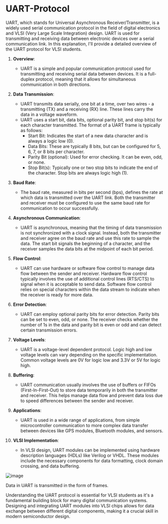 # UART-Protocol

UART, which stands for Universal Asynchronous Receiver/Transmitter, is a widely used serial communication protocol in the field of digital electronics and VLSI (Very Large Scale Integration) design. UART is used for transmitting and receiving data between electronic devices over a serial communication link. In this explanation, I'll provide a detailed overview of the UART protocol for VLSI students.

1. **Overview**:
   - UART is a simple and popular communication protocol used for transmitting and receiving serial data between devices. It is a full-duplex protocol, meaning that it allows for simultaneous communication in both directions.

2. **Data Transmission**:
   - UART transmits data serially, one bit at a time, over two wires - a transmitting (TX) and a receiving (RX) line. These lines carry the data in a voltage waveform.
   - UART uses a start bit, data bits, optional parity bit, and stop bit(s) for each character transmitted. The format of a UART frame is typically as follows:
     - Start Bit: Indicates the start of a new data character and is always a logic low (0).
     - Data Bits: These are typically 8 bits, but can be configured for 5, 6, 7, or 8 bits per character.
     - Parity Bit (optional): Used for error checking. It can be even, odd, or none.
     - Stop Bit(s): Typically one or two stop bits to indicate the end of the character. Stop bits are always logic high (1).

3. **Baud Rate**:
   - The baud rate, measured in bits per second (bps), defines the rate at which data is transmitted over the UART link. Both the transmitter and receiver must be configured to use the same baud rate for communication to occur successfully.

4. **Asynchronous Communication**:
   - UART is asynchronous, meaning that the timing of data transmission is not synchronized with a clock signal. Instead, both the transmitter and receiver agree on the baud rate and use this rate to sample the data. The start bit signals the beginning of a character, and the receiver samples the data bits at the midpoint of each bit period.

5. **Flow Control**:
   - UART can use hardware or software flow control to manage data flow between the sender and receiver. Hardware flow control typically involves the use of additional control lines (RTS/CTS) to signal when it is acceptable to send data. Software flow control relies on special characters within the data stream to indicate when the receiver is ready for more data.

6. **Error Detection**:
   - UART can employ optional parity bits for error detection. Parity bits can be set to even, odd, or none. The receiver checks whether the number of 1s in the data and parity bit is even or odd and can detect certain transmission errors.

7. **Voltage Levels**:
   - UART is a voltage-level dependent protocol. Logic high and low voltage levels can vary depending on the specific implementation. Common voltage levels are 0V for logic low and 3.3V or 5V for logic high.

8. **Buffering**:
   - UART communication usually involves the use of buffers or FIFOs (First-In-First-Out) to store data temporarily in both the transmitter and receiver. This helps manage data flow and prevent data loss due to speed differences between the sender and receiver.

9. **Applications**:
   - UART is used in a wide range of applications, from simple microcontroller communication to more complex data transfer between devices like GPS modules, Bluetooth modules, and sensors.

10. **VLSI Implementation**:
    - In VLSI design, UART modules can be implemented using hardware description languages (HDLs) like Verilog or VHDL. These modules include the necessary components for data formatting, clock domain crossing, and data buffering.

![image](https://github.com/swapnilanand123/UART-Protocol/assets/143795450/4e9b43ee-db7c-4fae-88ae-cb180bb9b7e3)

Data in UART is transmitted in the form of frames.

Understanding the UART protocol is essential for VLSI students as it's a fundamental building block for many digital communication systems. Designing and integrating UART modules into VLSI chips allows for data exchange between different digital components, making it a crucial skill in modern semiconductor design.

